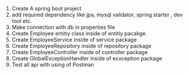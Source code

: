 1. Create A spring boot project
2. add required dependency like jpa, mysql validator, spring starter , dev tool etc.
3. Make connection with db in properties file
4. Create Employee entitiy class inside of entitiy pacakge.
5. Create EmployeeService inside of service package
6. Create EmployeeRepository inside of repository package
7. Create EmployeeController inside of controller package
8. Create GlobalExceptionHandler inside of ecxception package
9. Test all api with using of Postman
